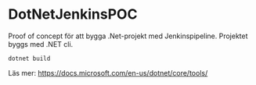 # DotNetJenkinsPOC
Proof of concept för att bygga .Net-projekt med Jenkinspipeline. Projektet byggs med .NET cli.
```
dotnet build
```

Läs mer: https://docs.microsoft.com/en-us/dotnet/core/tools/
